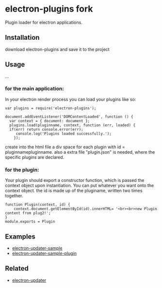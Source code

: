 # electron-plugins fork
Plugin loader for electron applications.

## Installation
download electron-plugins and save it to the project

## Usage
...
### for the main application:
In your electron render process you can load your plugins like so:
```
var plugins = require('electron-plugins');
```
```
document.addEventListener('DOMContentLoaded', function () {
  var context = { document: document };
  plugins.load(pluginname, context, function (err, loaded) {
  if(err) return console.error(err);
     console.log('Plugins loaded successfully.');
    });
```

create into the html file a div space for each plugin with id = pluginnamepluginname.
also a extra file "plugin.json" is needed, where the specific plugins are declared.

### for the plugin:
Your plugin should export a constructor function, which is passed the context object upon instantiation. You can put whatever you want onto the context object.
the id is made up of the pluginame, written two times together. 
```
function Plugin(context, id) {
	context.document.getElementById(id).innerHTML= '<br><br>new Plugin content from plug2!';
}
module.exports = Plugin
```

## Examples
* [electron-updater-sample](https://github.com/EvolveLabs/electron-updater-sample)
* [electron-updater-sample-plugin](https://github.com/EvolveLabs/electron-updater-sample-plugin)

## Related
* [electron-updater](https://github.com/EvolveLabs/electron-updater)
